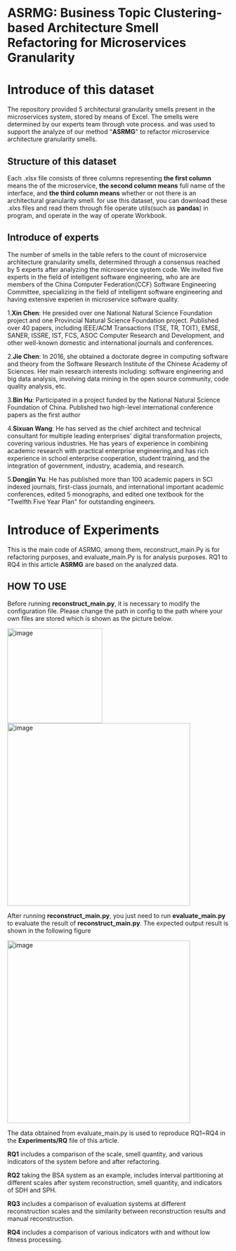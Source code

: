 # ASRMG: Business Topic Clustering-based Architecture Smell Refactoring for Microservices Granularity 
# Introduce of this dataset
The repository provided 5 architectural granularity smells present in the microservices system, stored by means of Excel.
The smells were determined by our experts team through vote process. and was used to support the analyze of our method "**ASRMG**" to refactor microservice
architecture granularity smells.

## Structure of this dataset
Each .xlsx file consists of three columns representing **the first column** means the of the microservice, 
**the second column means** full name of the interface, 
and **the third column means** whether or not there is an architectural granularity smell. for use this dataset,
you can download these .xlxs files and read them through file operate utils(such as **pandas**) in program, and operate in the way
of operate Workbook.


## Introduce of experts
The number of smells in the table refers to the count of microservice architecture granularity smells, determined through a consensus reached by 5 experts after analyzing the microservice system code. We invited five experts in the field of intelligent software engineering, who are are members of the China Computer Federation(CCF) Software Engineering Committee, specializing in the field of intelligent software engineering and having extensive experien in microservice software quality.

1.**Xin Chen**: He presided over one National Natural Science Foundation project and one Provincial Natural Science Foundation project. Published over 40 papers, including IEEE/ACM Transactions (TSE, TR, TOIT), EMSE, SANER, ISSRE, IST, FCS, ASOC Computer Research and Development, and other well-known domestic and international journals and conferences.

2.**Jie Chen**: In 2016, she obtained a doctorate degree in computing software and theory from the Software Research Institute of the Chinese Academy of Sciences. Her main research interests including: software engineering and big data analysis, involving data mining in the open source community, code quality analysis, etc.

3.**Bin Hu**: Participated in a project funded by the National Natural Science Foundation of China. Published two high-level international conference papers as the first author

4.**Sixuan Wang**: He has served as the chief architect and technical consultant for multiple leading enterprises' digital transformation projects, covering various industries. He has years of experience in combining academic research with practical enterprise engineering,and has rich experience in school enterprise cooperation, student training, and the integration of government, industry, academia, and research.

5.**Dongjin Yu**: He has published more than 100 academic papers in SCI indexed journals, first-class journals, and international important academic conferences, edited 5 monographs, and edited one textbook for the "Twelfth Five Year Plan" for outstanding engineers.

# Introduce of Experiments
This is the main code of ASRMG, among them, reconstruct_main.Py is for refactoring purposes, and evaluate_main.Py is for analysis purposes. RQ1 to RQ4 in this article **ASRMG** are based on the analyzed data.
## HOW TO USE
Before running **reconstruct_main.py**, it is necessary to modify the configuration file. Please change the path in config to the path where your own files are stored which is shown as the picture below.


   <img width="216" alt="image" src="https://github.com/user-attachments/assets/e88bd7bd-2918-4aa4-9979-44a210bc7a8d">
   
   
   <img width="416" alt="image" src="https://github.com/user-attachments/assets/263253ad-e3cb-43f0-b6fc-4711c0542583">


After running **reconstruct_main.py**, you just need to run **evaluate_main.py** to evaluate the result of **reconstruct_main.py**. The expected output result is shown in the following figure
    
    
   <img width="416" alt="image" src="https://github.com/user-attachments/assets/17bb4e02-58da-4cdf-b2c0-077517d2f396">

The data obtained from evaluate_main.py is used to reproduce RQ1~RQ4 in the **Experiments/RQ** file of this article.

**RQ1**
includes a comparison of the scale, smell quantity, and various indicators of the system before and after refactoring.

**RQ2**
taking the BSA system as an example, includes interval partitioning at different scales after system reconstruction, smell quantity, and indicators of SDH and SPH.

**RQ3**
includes a comparison of evaluation systems at different reconstruction scales and the similarity between reconstruction results and manual reconstruction.

**RQ4**
includes a comparison of various indicators with and without low fitness processing.





